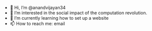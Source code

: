 - 👋 Hi, I’m @anandvijayan34
- 👀 I’m interested in the social impact of the computation revolution.
- 🌱 I’m currently learning how to set up a website
- 📫 How to reach me: email

<!---
anandvijayan34/anandvijayan34 is a ✨ special ✨ repository because its `README.md` (this file) appears on your GitHub profile.
You can click the Preview link to take a look at your changes.
--->
